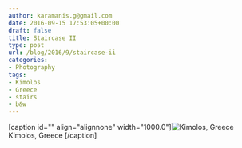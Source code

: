 ```yaml
---
author: karamanis.g@gmail.com
date: 2016-09-15 17:53:05+00:00
draft: false
title: Staircase II
type: post
url: /blog/2016/9/staircase-ii
categories:
- Photography
tags:
- Kimolos
- Greece
- stairs
- b&w
---
```


[caption id="" align="alignnone" width="1000.0"]![ Kimolos, Greece ](https://images.squarespace-cdn.com/content/v1/4f3f61bae4b063b909445965/1473961924443-MK890U1YNWNC3IFK3SE9/ke17ZwdGBToddI8pDm48kNu93_l1Rc0JoXikXAEKHf17gQa3H78H3Y0txjaiv_0fDoOvxcdMmMKkDsyUqMSsMWxHk725yiiHCCLfrh8O1z5QHyNOqBUUEtDDsRWrJLTmDJyaVitQ06bkWUY0OMxkmN-bdz7wg8la12Me-ub45vBE5029s6uMXtkNCzVgxK8m/image-asset.jpeg?format=original)
 Kimolos, Greece [/caption]
